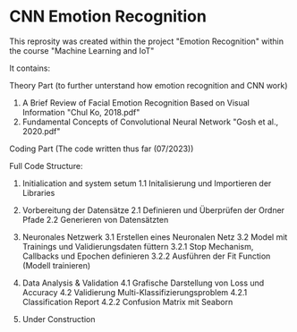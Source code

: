 # CNN Emotion Recognition

This reprosity was created within the project "Emotion Recognition" within the course "Machine Learning and IoT"

It contains:

Theory Part (to further unterstand how emotion recognition and CNN work)
  1. A Brief Review of Facial Emotion Recognition Based on Visual Information
      "Chul Ko, 2018.pdf"
  3. Fundamental Concepts of Convolutional Neural Network
       "Gosh et al., 2020.pdf"

 Coding Part (The code written thus far (07/2023))
 
Full Code
 Structure: 
   1. Initialication and system setum
      1.1 Initalisierung und Importieren der Libraries
  
   2. Vorbereitung der Datensätze
      2.1 Definieren und Überprüfen der Ordner Pfade
      2.2 Generieren von Datensätzten 
    
   3. Neuronales Netzwerk
      3.1 Erstellen eines Neuronalen Netz
      3.2 Model mit Trainings und Validierungsdaten füttern
        3.2.1 Stop Mechanism, Callbacks und Epochen definieren
        3.2.2 Ausführen der Fit Function (Modell trainieren)
      
   4. Data Analysis & Validation
      4.1 Grafische Darstellung von Loss und Accuracy
      4.2 Validierung Multi-Klassifizierungsproblem
        4.2.1 Classification Report
        4.2.2 Confusion Matrix mit Seaborn

   5. Under Construction
